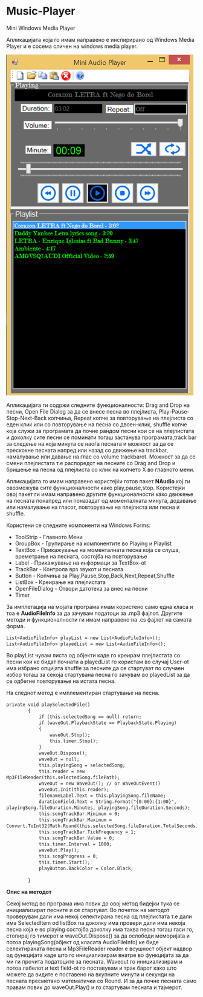 # Music-Player
Mini Windows Media Player

Апликацијата која го имам направено е инспирирано од Windows Media Player и е сосема сличен на windows media player.

![alt text](https://github.com/flakronkadriu/Music-Player/blob/master/VizuelnoProject/music-p.PNG)


Апликацијата ги содржи следните функционалности: Drag and Drop на песни, Open File Dialog за да се внесе песна во плејлиста, Play-Pause-Stop-Next-Back копчиња, Repeat копче за повторување на плејлиста со еден клик или со повторување на песна со двоен-клик, shuffle копче која служи за програмата да почне рандом песни кои се на плејлистата и доколку сите песни се поминати тогаш застанува програмата,track bar за следење на која минута се наоѓа песната и можност за да се прескокне песната напред или назад со движење на trackbar, намалување или давање на глас со volume trackbarot. Можност за да се смени плејлистата т.е распоредот на песните со Drag and Drop и бришење на песна од плејлиста со клик на копчето X во главното мени.

Апликацијата го имам направено користејќи готов пакет <strong>NAudio</strong> кој ги овозможува сите функционалности како play,pause,stop. Користејќи овој пакет ги имам направено другите функционалности како движење на песната понапред или поназадат од моменталната минута, додавање или намалување на гласот, повторување на плејлиста или песна и shuffle. 

Користени се следните компоненти на Windows Forms:
<ul>
  <li>ToolStrip - Главното Мени</li>
  <li>GroupBox - Групирање на компонентите во Playing и Playlist</li>
  <li>ТеxtBox - Прикажување на моменталната песна која се слуша, времетрање на песната, состојба на повторување</li>
  <li>Label - Прикажување на информаци за TextBox-ot</li>
  <li>TrackBar - Контрола врз звукот и песната</li>
  <li>Button - Копчиња за Play,Pause,Stop,Back,Next,Repeat,Shuffle</li>
  <li>ListBox - Креирање на плејлистата</li>
  <li>OpenFileDialog - Отвори датотека за внес на песни</li>
  <li>Тimer</li>
</ul>

За имплетација на мојата програма имам користено само една класа и тоа е <strong>AudioFileInfo</strong> за да зачувам податоци за .mp3 фајлот. Другите методи и функционалности ги имам направено на .cs фајлот на самата форма.
```
List<AudioFileInfo> playList = new List<AudioFileInfo>();
List<AudioFileInfo> playedList = new List<AudioFileInfo>();
```
Во playList чувам листа од објекти каде го креирам плејлистата со песни кои ке бидат почнати а playedList го користам во случај User-ot има избрано опцијата shuffle за песните да се стартуват по случаен избор тогаш за секоја стартувана песна го зачувам во playedList за да се одбегне повторување на истата песна.

На следнот метод е имплементиран стартување на песна.
```
private void playSelectedFile()
        {
            if (this.selectedSong == null) return;
            if (waveOut.PlaybackState == PlaybackState.Playing)
            {
                waveOut.Stop();
                this.timer.Stop();
            }
            waveOut.Dispose();
            waveOut = null;
            this.playingSong = selectedSong;
            this.reader = new Mp3FileReader(this.selectedSong.filePath);
            waveOut = new WaveOut(); // or WaveOutEvent()
            waveOut.Init(this.reader);
            filenameLabel.Text = this.playingSong.fileName;
            durationField.Text = String.Format("{0:00}:{1:00}", playingSong.fileDuration.Minutes, playingSong.fileDuration.Seconds);
            this.songTrackBar.Minimum = 0;
            this.songTrackBar.Maximum = Convert.ToInt32(Math.Round(this.selectedSong.fileDuration.TotalSeconds));
            this.songTrackBar.TickFrequency = 1;
            this.songTrackBar.Value = 0;
            this.timer.Interval = 1000;
            waveOut.Play();
            this.songProgress = 0;
            this.timer.Start();
            playButton.BackColor = Color.Black;

        }
```
<strong> Опис на методот </strong>

Секој метод во програма има повик до овој метод бидејки тука се инициализират песните и се стартуват. Во почеток на методот проверувам дали има некој селектирана песна од плејлистата т.е дали има SelectedItem od listBox па доколку има провери дали има некоја песна која е во playing состојба доколку има таква песна тогаш гаси го, стопирај го тимерот и waveOut.Dispose() за да ослободи меморијаta и потоа playingSong(објект од класата AudioFileInfo) ке биде селектираната песна и Mp3FileReader reader е всушност објект надвор од функцијата каде што го инициализирам внатре во функцијата за да ми ги прочита податоците за песната. Waveout го инициализирам и потоа лабелот и text field-ot го поставувам и трак барот како што можете да видите е поставено на вкупните минути и секунди на песната пресметано математички со Round. И за да почне песната само правам повик до waveOut.Play() и го стартувам песната и тајмерот.
